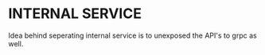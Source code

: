 # INTERNAL SERVICE
Idea behind seperating internal service is to unexposed the API's to grpc as well.
